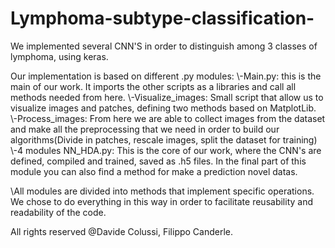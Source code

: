 # Lymphoma-subtype-classification-
We implemented several CNN'S in order to distinguish among 3 classes of lymphoma, using keras.


Our implementation is based on different .py modules:
\\-Main.py: this is the main of our work. It imports the other scripts as a libraries and call all methods needed from here.
\\-Visualize_images: Small script that allow us to visualize images and patches, defining two methods based on MatplotLib.
\\-Process_images: From here we are able to collect images from the dataset and make all the preprocessing that we need in order to build our algorithms(Divide in patches, rescale images, split the dataset for training)
\\-4 modules NN_HDA.py: This is the core of our work, where the CNN's are defined, compiled and trained, saved as .h5 files. In the final part of this module you can also find a method for make a prediction novel datas.

\\All modules are divided into methods that implement specific operations. We chose to do everything in this way in order to facilitate reusability and readability of the code.

All rights reserved @Davide Colussi, Filippo Canderle.
